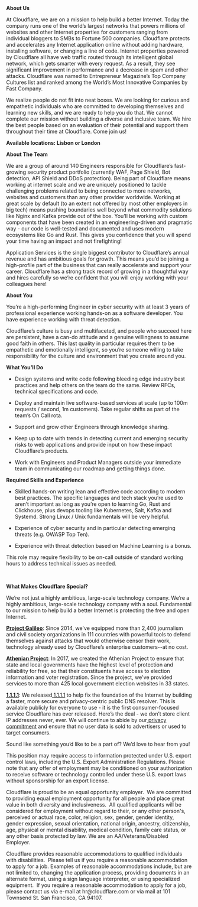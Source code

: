 <div class="content-intro">
	<div><strong>About Us</strong></div>
	<div>
		<p>At Cloudflare, we are on a mission to help build a better Internet. Today the company runs one of the world’s largest networks that powers millions of websites and other Internet properties for customers ranging from individual bloggers to SMBs to Fortune 500 companies. Cloudflare protects and accelerates any Internet application online without adding hardware, installing software, or changing a line of code. Internet properties powered by Cloudflare all have web traffic routed through its intelligent global network, which gets smarter with every request. As a result, they see significant improvement in performance and a decrease in spam and other attacks. Cloudflare was named to Entrepreneur Magazine’s Top Company Cultures list and ranked among the World’s Most Innovative Companies by Fast Company.&nbsp;</p>
		<p><span style="font-weight: 400;">We realize people do not fit into neat boxes. We are looking for curious and empathetic individuals who are committed to developing themselves and learning new skills, and we are ready to help you do that. We cannot complete our mission without building a diverse and inclusive team. We hire the best people based on an evaluation of their potential and support them throughout their time at Cloudflare. Come join us!&nbsp;</span></p>
	</div>
</div>
<p><strong>Available locations: Lisbon or London&nbsp;</strong></p>
<p><strong>About The Team</strong></p>
<p>We are a group of around 140 Engineers responsible for Cloudflare’s fast-growing security product portfolio (currently WAF, Page Shield, Bot detection, API Shield and DDoS protection). Being part of Cloudflare means working at internet scale and we are uniquely positioned to tackle challenging problems related to being connected to more networks, websites and customers than any other provider worldwide. Working at great scale by default (to an extent not offered by most other employers in big tech) means pushing boundaries well beyond what commodity solutions like Nginx and Kafka provide out of the box. You’ll be working with custom components that have been created in an engineering-driven and pragmatic way - our code is well-tested and documented and uses modern ecosystems like Go and Rust. This gives you confidence that you will spend your time having an impact and not firefighting!</p>
<p>Application Services is the single biggest contributor to Cloudflare’s annual revenue and has ambitious goals for growth. This means you’d be joining a high-profile part of the business that can really accelerate and support your career. Cloudflare has a strong track record of growing in a thoughtful way and hires carefully so we’re confident that you will enjoy working with your colleagues here!</p>
<p><strong>About You</strong></p>
<p>You’re a high-performing Engineer in cyber security with at least 3 years of professional experience working hands-on as a software developer. You have experience working with threat detection.</p>
<p>Cloudflare’s culture is busy and multifaceted, and people who succeed here are persistent, have a can-do attitude and a genuine willingness to assume good faith in others. This last quality in particular requires them to be empathetic and emotionally intelligent, so you’re someone willing to take responsibility for the culture and environment that you create around you.</p>
<p><strong>What You’ll Do</strong></p>
<ul>
	<li>
		<p>Design systems and write code following bleeding edge industry best practices and help others on the team do the same. Review RFCs, technical specifications and code.</p>
	</li>
	<li>
		<p>Deploy and maintain live software-based services at scale (up to 100m requests / second, 1m customers). Take regular shifts as part of the team’s On Call rota.</p>
	</li>
	<li>
		<p>Support and grow other Engineers through knowledge sharing.</p>
	</li>
	<li>
		<p>Keep up to date with trends in detecting current and emerging security risks to web applications and provide input on how these impact Cloudflare’s products.</p>
	</li>
	<li>
		<p>Work with Engineers and Product Managers outside your immediate team in communicating our roadmap and getting things done.</p>
	</li>
</ul>
<p><strong>Required Skills and Experience</strong></p>
<ul>
	<li>
		<p>Skilled hands-on writing lean and effective code according to modern best practices. The specific languages and tech stack you’re used to aren’t important as long as you’re open to learning Go, Rust and Clickhouse, plus devops tooling like Kubernetes, Salt, Kafka and Systemd. Strong Linux / Unix fundamentals will be very helpful.</p>
	</li>
	<li>
		<p>Experience of cyber security and in particular detecting emerging threats (e.g. OWASP Top Ten).</p>
	</li>
	<li>
		<p>Experience with threat detection based on Machine Learning is a bonus.</p>
	</li>
</ul>
<p>This role may require flexibility to be on-call outside of standard working hours to address technical issues as needed.</p>
<p>&nbsp;</p>
<div class="content-conclusion">
	<p><strong>What Makes Cloudflare Special?</strong></p>
	<p><span style="font-weight: 400;">We’re not just a highly ambitious, large-scale technology company. We’re a highly ambitious, large-scale technology company with a soul. Fundamental to our mission to help build a better Internet is protecting the free and open Internet.</span></p>
	<p><a href="https://blog.cloudflare.com/protecting-free-expression-online/"><strong>Project Galileo</strong></a><span style="font-weight: 400;">: Since 2014, we've equipped more than 2,400 journalism and civil society organizations in 111 countries with powerful tools to defend themselves against attacks that would otherwise censor their work, technology already used by Cloudflare’s enterprise customers--at no cost.</span></p>
	<p><strong><a href="https://www.cloudflare.com/athenian/">Athenian Project</a></strong><span style="font-weight: 400;">: In 2017, we created the Athenian Project to ensure that state and local governments have the highest level of protection and reliability for free, so that their constituents have access to election information and voter registration. Since the project, we've provided services to more than 425 local government election websites in 33 states.</span></p>
	<p><a href="https://1.1.1.1/"><strong>1.1.1.1</strong></a><span style="font-weight: 400;">: We released</span><a href="https://1.1.1.1/"> <span style="font-weight: 400;">1.1.1.1</span></a><span style="font-weight: 400;"> to help fix the foundation of the Internet by building a faster, more secure and privacy-centric public DNS resolver. This is available publicly for everyone to use - it is the first consumer-focused service Cloudflare has ever released. Here’s the deal - we don’t store client IP addresses never, ever. We will continue to abide by our</span><a href="https://developers.cloudflare.com/1.1.1.1/privacy/public-dns-resolver"> privacy commitment</a><span style="font-weight: 400;"> and ensure that no user data is sold to advertisers or used to target consumers.</span></p>
	<p><span style="font-weight: 400;">Sound like something you’d like to be a part of? We’d love to hear from you!</span></p>
	<p><span style="font-weight: 400;">This position may require access to information protected under U.S. export control laws, including the U.S. Export Administration Regulations. Please note that any offer of employment may be conditioned on your authorization to receive software or technology controlled under these U.S. export laws without sponsorship for an export license.</span></p>
	<p><span style="font-weight: 400;">Cloudflare is proud to be an equal opportunity employer. &nbsp;We are committed to providing equal employment opportunity for all people and place great value in both diversity and inclusiveness. &nbsp;All qualified applicants will be considered for employment without regard to their, or any other person's, perceived or actual</span> <span style="font-weight: 400;">race, color, religion, sex, gender, gender identity, gender expression, sexual orientation, national origin, ancestry, citizenship, age, physical or mental disability, medical condition, family care status, or any other basis protected by law. </span><span style="font-weight: 400;">We are an AA/Veterans/Disabled Employer.</span></p>
	<p><span style="font-weight: 400;">Cloudflare provides reasonable accommodations to qualified individuals with disabilities. &nbsp;Please tell us if you require a reasonable accommodation to apply for a job. Examples of reasonable accommodations include, but are not limited to, changing the application process, providing documents in an alternate format, using a sign language interpreter, or using specialized equipment. &nbsp;If you require a reasonable accommodation to apply for a job, please contact us via e-mail at </span><span style="font-weight: 400;">hr@cloudflare.com</span><span style="font-weight: 400;"> or via mail at 101 Townsend St. San Francisco, CA 94107.</span></p>
</div>